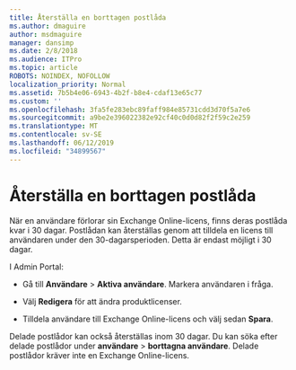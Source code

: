 ```yaml
---
title: Återställa en borttagen postlåda
ms.author: dmaguire
author: msdmaguire
manager: dansimp
ms.date: 2/8/2018
ms.audience: ITPro
ms.topic: article
ROBOTS: NOINDEX, NOFOLLOW
localization_priority: Normal
ms.assetid: 7b5b4e06-6943-4b2f-b8e4-cdaf13e65c77
ms.custom: ''
ms.openlocfilehash: 3fa5fe283ebc89faff984e85731cdd3d70f5a7e6
ms.sourcegitcommit: a9be2e396022382e92cf40c0d0d82f2f59c2e259
ms.translationtype: MT
ms.contentlocale: sv-SE
ms.lasthandoff: 06/12/2019
ms.locfileid: "34899567"
---
```

# <a name="restore-a-deleted-mailbox"></a>Återställa en borttagen postlåda

När en användare förlorar sin Exchange Online-licens, finns deras postlåda kvar i 30 dagar. Postlådan kan återställas genom att tilldela en licens till användaren under den 30-dagarsperioden. Detta är endast möjligt i 30 dagar.
  
I Admin Portal:
  
- Gå till **Användare** \> **Aktiva användare**. Markera användaren i fråga.

- Välj **Redigera** för att ändra produktlicenser.

- Tilldela användare till Exchange Online-licens och välj sedan **Spara**.

Delade postlådor kan också återställas inom 30 dagar. Du kan söka efter delade postlådor under **användare** \> **borttagna användare**. Delade postlådor kräver inte en Exchange Online-licens.
  